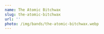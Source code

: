 ```yaml
---
name: The Atomic Bitchwax
slug: the-atomic-bitchwax
url: ''
photo: /img/bands/the-atomic-bitchwax.webp
---
```

